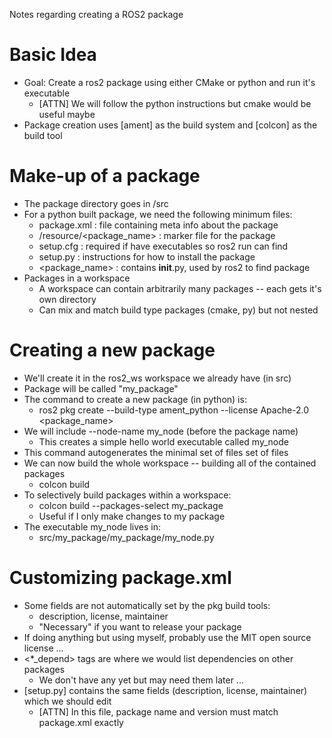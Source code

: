 Notes regarding creating a ROS2 package

# Basic Idea
- Goal: Create a ros2 package using either CMake or python and run it's executable
	- [ATTN] We will follow the python instructions but cmake would be useful maybe
- Package creation uses [ament] as the build system and [colcon] as the build tool

# Make-up of a package
- The package directory goes in /src
- For a python built package, we need the following minimum files: 
	- package.xml			: file containing meta info about the package
	- /resource/<package_name>	: marker file for the package
	- setup.cfg			: required if have executables so ros2 run can find
	- setup.py			: instructions for how to install the package
	- <package_name>		: contains __init__.py, used by ros2 to find package
- Packages in a workspace
	- A workspace can contain arbitrarily many packages -- each gets it's own directory
	- Can mix and match build type packages (cmake, py) but not nested

# Creating a new package
- We'll create it in the ros2_ws workspace we already have (in src)
- Package will be called "my_package"
- The command to create a new package (in python) is: 
	- ros2 pkg create --build-type ament_python --license Apache-2.0 <package_name>
- We will include --node-name my_node (before the package name)
	- This creates a simple hello world executable called my_node
- This command autogenerates the minimal set of files set of files
- We can now build the whole workspace -- building all of the contained packages
	- colcon build
- To selectively build packages within a workspace: 
	- colcon build --packages-select my_package
	- Useful if I only make changes to my package
- The executable my_node lives in: 
	- src/my_package/my_package/my_node.py

# Customizing package.xml
- Some fields are not automatically set by the pkg build tools:
	- description, license, maintainer
	- "Necessary" if you want to release your package
- If doing anything but using myself, probably use the MIT open source license ... 
- <*_depend> tags are where we would list dependencies on other packages
	- We don't have any yet but may need them later ... 
- [setup.py] contains the same fields (description, license, maintainer) which we should edit
	- [ATTN] In this file, package name and version must match package.xml exactly










